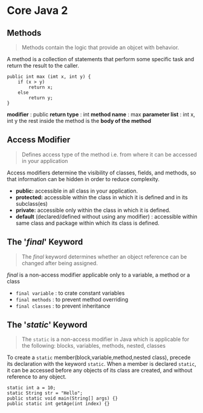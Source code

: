 # Core Java 2

## Methods

> Methods contain the logic that provide an objcet with behavior.

A method is a collection of statements that perform some specific task and return the result to the caller.

```
public int max (imt x, int y) {
    if (x > y) 
        return x;
    else
        return y;
}
```

__modifier__ : public
__return type__ : int
__method name__ : max
__parameter list__ : int x, int y
the rest inside the method is the __body of the method__

## Access Modifier

> Defines access type of the method i.e. from where it can be accessed in your application

Access modifiers determine the visibility of classes, fields, and methods, so that information can be hidden in order to reduce complexity.

- __public:__ accessible in all class in your application.
- __protected:__ accessible within the class in which it is defined and in its subclass(es)
- __private:__ accessible only within the class in which it is defined.
- __default__ (declared/defined without using any modifier) : accessible within same class and package within which its class is defined.


## The '_final_' Keyword

> The _final_ keyword determines whether an object reference can be changed after being assigned.

_final_ is a non-access modifier applicable only to a variable, a method or a class

- `final variable` : to crate constant variables
- `final methods` : to prevent method overriding
- `final classes` : to prevent inheritance


## The '_static_' Keyword

> The `static` is a non-access modifier in Java which is applicable for the following: blocks, variables, methods, nested, classes

To create a `static` member(block,variable,method,nested class), precede its declaration with the keyword `static`. When a member is declared `static`, it can be accessed before any objects of its class are created, and without reference to any object.

```
static int a = 10;
static String str = "Hello";
public static void main(String[] args) {}
public static int getAge(int index) {}
```

